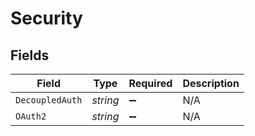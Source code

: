 # Security


## Fields

| Field              | Type               | Required           | Description        |
| ------------------ | ------------------ | ------------------ | ------------------ |
| `DecoupledAuth`    | *string*           | :heavy_minus_sign: | N/A                |
| `OAuth2`           | *string*           | :heavy_minus_sign: | N/A                |